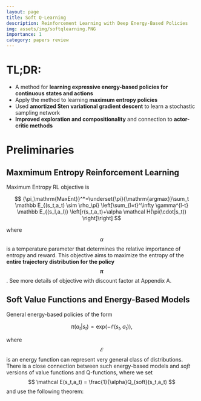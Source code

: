 ```yaml
---
layout: page
title: Soft Q-Learning
description: Reinforcement Learning with Deep Energy-Based Policies
img: assets/img/softqlearning.PNG
importance: 1
category: papers review
---
```


# TL;DR:
- A method for **learning expressive energy-based policies for continuous states and actions**
- Apply the method to learning **maximum entropy policies**
- Used **amortized Sten variational gradient descent** to learn a stochastic sampling network
- **Improved exploration and compositionality** and connection to **actor-critic methods**


# Preliminaries
## Maxmimum Entropy Reinforcement Learning
Maximum Entropy RL objective is

$$
{\pi_\mathrm{MaxEnt}}^*=\underset{\pi}{\mathrm{argmax}}\sum_t \mathbb E_{(s_t,a_t) \sim \rho_\pi} \left[\sum_{l=t}^\infty \gamma^{l-t} \mathbb E_{(s_l,a_l)} \left[r(s_t,a_t)+\alpha \mathcal H(\pi(\cdot|s_t)) \right]\right]
$$

where $$ \alpha $$ is a temperature parameter that determines the relative importance of entropy and reward. This objective aims to maximize the entropy of the **entire trajectory distribution for the policy $$ \pi $$**. See more details of objective with discount factor at Appendix A.

## Soft Value Functions and Energy-Based Models
General energy-based policies of the form

$$
\pi(a_t|s_t) \propto \mathrm{exp}(-\mathcal E(s_t,a_t)),
$$

where $$ \mathcal E $$ is an energy function can represent very general class of distributions. There is a close connection between such energy-based models and *soft* versions of value functions and Q-functions, where we set $$ \mathcal E(s_t,a_t) = \frac{1}{\alpha}Q_{soft}(s_t,a_t) $$ and use the following theorem:
